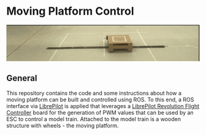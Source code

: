 # Moving Platform Control
![Platform moving on rails - image not available.](resources/moving_platform.gif "Platform moving on rails.") 

## General
This repository contains the code and some instructions about how a moving platform can be built and controlled using ROS. To this end, a ROS interface via [LibrePilot](https://github.com/robot-perception-group/LibrePilot/tree/be0a2d692110ab10cb0be75e5a6598a152cf01e0) is applied that leverages a [LibrePilot Revolution Flight Controller](https://librepilot.atlassian.net/wiki/spaces/LPDOC/pages/26968084/OpenPilot+Revolution) board for the generation of PWM values that can be used by an ESC to control a model train. Attached to the model train is a wooden structure with wheels - the moving platform.




